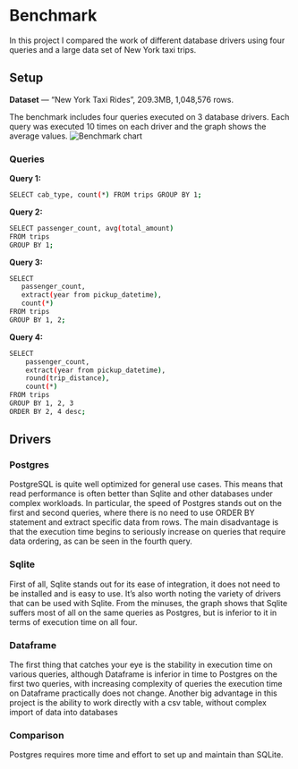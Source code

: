 # Benchmark
In this project I compared the work of different database drivers using four queries and a large data set of New York taxi trips.

## Setup
**Dataset** — “New York Taxi Rides”, 209.3MB, 1,048,576 rows. 

The benchmark includes four queries executed on 3 database drivers. Each query was executed 10 times on each driver and the graph shows the average values.
![Benchmark chart](https://github.com/Protogenic/database-drivers-benchmark/assets/82569672/c4c419e7-e117-45df-b777-df5c612501a5)

### Queries
**Query 1:**
```bash
SELECT cab_type, count(*) FROM trips GROUP BY 1;
```

**Query 2:**
```bash
SELECT passenger_count, avg(total_amount) 
FROM trips 
GROUP BY 1;
```

**Query 3:**
```bash
SELECT
   passenger_count, 
   extract(year from pickup_datetime),
   count(*)
FROM trips
GROUP BY 1, 2;
```

**Query 4:** 
```bash
SELECT
    passenger_count,
    extract(year from pickup_datetime),
    round(trip_distance),
    count(*)
FROM trips
GROUP BY 1, 2, 3
ORDER BY 2, 4 desc;
```

## Drivers
### Postgres
PostgreSQL is quite well optimized for general use cases. This means that read performance is often better than Sqlite and other databases under complex workloads. In particular, the speed of Postgres stands out on the first and second queries, where there is no need to use ORDER BY statement and extract specific data from rows. The main disadvantage is that the execution time begins to seriously increase on queries that require data ordering, as can be seen in the fourth query.
### Sqlite
First of all, Sqlite stands out for its ease of integration, it does not need to be installed and is easy to use. It’s also worth noting the variety of drivers that can be used with Sqlite. From the minuses, the graph shows that Sqlite suffers most of all on the same queries as Postgres, but is inferior to it in terms of execution time on all four.
### Dataframe
The first thing that catches your eye is the stability in execution time on various queries, although Dataframe is inferior in time to Postgres on the first two queries, with increasing complexity of queries the execution time on Dataframe practically does not change. Another big advantage in this project is the ability to work directly with a csv table, without complex import of data into databases
### Comparison
Postgres requires more time and effort to set up and maintain than SQLite.

